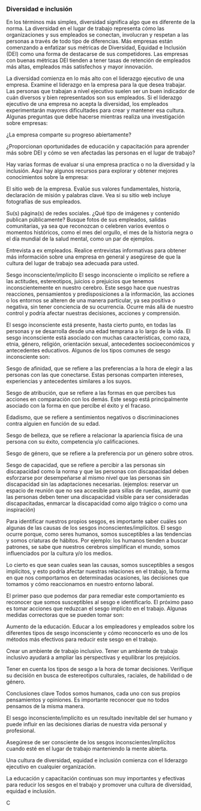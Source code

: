 ### Diversidad e inclusión
En los términos más simples, diversidad significa algo que es diferente de la norma. La diversidad en el lugar de trabajo representa cómo las organizaciones y sus empleados se conectan, involucran y respetan a las personas a través de todo tipo de diferencias. Más empresas están comenzando a enfatizar sus métricas de Diversidad, Equidad e Inclusión (DEI) como una forma de destacarse de sus competidores. Las empresas con buenas métricas DEI tienden a tener tasas de retención de empleados más altas, empleados más satisfechos y mayor innovación.

La diversidad comienza en lo más alto con el liderazgo ejecutivo de una empresa. Examine el liderazgo en la empresa para la que desea trabajar. Las personas que trabajan a nivel ejecutivo suelen ser un buen indicador de cuán diversos y bien representados son sus empleados. Si el liderazgo ejecutivo de una empresa no acepta la diversidad, los empleados experimentarán mayores dificultades para crear y mantener esa cultura. Algunas preguntas que debe hacerse mientras realiza una investigación sobre empresas:

¿La empresa comparte su progreso abiertamente? 

¿Proporcionan oportunidades de educación y capacitación para aprender más sobre DEI y cómo se ven afectadas las personas en el lugar de trabajo? 

Hay varias formas de evaluar si una empresa practica o no la diversidad y la inclusión. Aquí hay algunos recursos para explorar y obtener mejores conocimientos sobre la empresa:

El sitio web de la empresa. Evalúe sus valores fundamentales, historia, declaración de misión y palabras clave. Vea si su sitio web incluye fotografías de sus empleados. 

Su(s) página(s) de redes sociales. ¿Qué tipo de imágenes y contenido publican públicamente? Busque fotos de sus empleados, salidas comunitarias, ya sea que reconozcan o celebren varios eventos o momentos históricos, como el mes del orgullo, el mes de la historia negra o el día mundial de la salud mental, como un par de ejemplos.

Entrevista a ex empleados. Realice entrevistas informativas para obtener más información sobre una empresa en general y asegúrese de que la cultura del lugar de trabajo sea adecuada para usted.

Sesgo inconsciente/implícito
El sesgo inconsciente o implícito se refiere a las actitudes, estereotipos, juicios o prejuicios que tenemos inconscientemente en nuestro cerebro. Este sesgo hace que nuestras reacciones, pensamientos y predisposiciones a la información, las acciones o los entornos se alteren de una manera particular, ya sea positiva o negativa, sin tener conciencia de su ocurrencia. Ocurre más allá de nuestro control y podría afectar nuestras decisiones, acciones y comprensión. 

El sesgo inconsciente está presente, hasta cierto punto, en todas las personas y se desarrolla desde una edad temprana a lo largo de la vida. El sesgo inconsciente está asociado con muchas características, como raza, etnia, género, religión, orientación sexual, antecedentes socioeconómicos y antecedentes educativos. Algunos de los tipos comunes de sesgo inconsciente son:

Sesgo de afinidad, que se refiere a las preferencias a la hora de elegir a las personas con las que conectarse. Estas personas comparten intereses, experiencias y antecedentes similares a los suyos.

Sesgo de atribución, que se refiere a las formas en que percibes tus acciones en comparación con los demás. Este sesgo está principalmente asociado con la forma en que percibe el éxito y el fracaso.

Edadismo, que se refiere a sentimientos negativos o discriminaciones contra alguien en función de su edad.

Sesgo de belleza, que se refiere a relacionar la apariencia física de una persona con su éxito, competencia y/o calificaciones.

Sesgo de género, que se refiere a la preferencia por un género sobre otros.

Sesgo de capacidad, que se refiere a percibir a las personas sin discapacidad como la norma y que las personas con discapacidad deben esforzarse por desempeñarse al mismo nivel que las personas sin discapacidad sin las adaptaciones necesarias. (ejemplos: reservar un espacio de reunión que no sea accesible para sillas de ruedas, asumir que las personas deben tener una discapacidad visible para ser consideradas discapacitadas, enmarcar la discapacidad como algo trágico o como una inspiración)

Para identificar nuestros propios sesgos, es importante saber cuáles son algunas de las causas de los sesgos inconscientes/implícitos. El sesgo ocurre porque, como seres humanos, somos susceptibles a las tendencias y somos criaturas de hábitos. Por ejemplo: los humanos tienden a buscar patrones, se sabe que nuestros cerebros simplifican el mundo, somos influenciados por la cultura y/o los medios.

Lo cierto es que sean cuales sean las causas, somos susceptibles a sesgos implícitos, y esto podría afectar nuestras relaciones en el trabajo, la forma en que nos comportamos en determinadas ocasiones, las decisiones que tomamos y cómo reaccionamos en nuestro entorno laboral.

El primer paso que podemos dar para remediar este comportamiento es reconocer que somos susceptibles al sesgo e identificarlo. El próximo paso es tomar acciones que reduzcan el sesgo implícito en el trabajo. Algunas medidas correctoras que se pueden tomar son:

Aumento de la educación. Educar a los empleadores y empleados sobre los diferentes tipos de sesgo inconsciente y cómo reconocerlo es uno de los métodos más efectivos para reducir este sesgo en el trabajo.

Crear un ambiente de trabajo inclusivo. Tener un ambiente de trabajo inclusivo ayudará a ampliar las perspectivas y equilibrar los prejuicios.

Tener en cuenta los tipos de sesgo a la hora de tomar decisiones. Verifique su decisión en busca de estereotipos culturales, raciales, de habilidad o de género.

Conclusiones clave
Todos somos humanos, cada uno con sus propios pensamientos y opiniones. Es importante reconocer que no todos pensamos de la misma manera.

El sesgo inconsciente/implícito es un resultado inevitable del ser humano y puede influir en las decisiones diarias de nuestra vida personal y profesional. 

Asegúrese de ser consciente de los sesgos inconscientes/implícitos cuando esté en el lugar de trabajo manteniendo la mente abierta.

Una cultura de diversidad, equidad e inclusión comienza con el liderazgo ejecutivo en cualquier organización.

La educación y capacitación continuas son muy importantes y efectivas para reducir los sesgos en el trabajo y promover una cultura de diversidad, equidad e inclusión.


C
